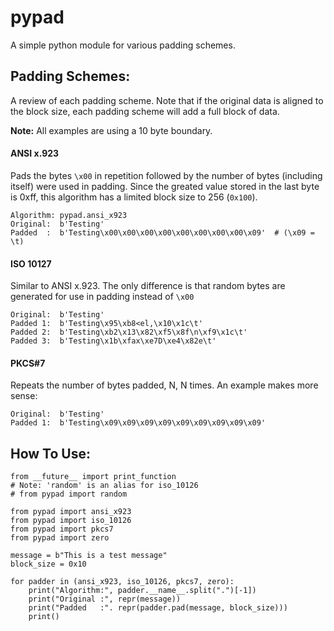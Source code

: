 # pypad
A simple python module for various padding schemes.

## Padding Schemes:
A review of each padding scheme. Note that if the original data is aligned to the block size, each padding scheme will add a full block of data.

**Note:** All examples are using a 10 byte boundary.

#### ANSI x.923
Pads the bytes `\x00` in repetition followed by the number of bytes (including itself) were used in padding. Since the greated value stored in the last byte is 0xff, this algorithm has a limited block size to 256 (`0x100`).

    Algorithm: pypad.ansi_x923
    Original:  b'Testing'
    Padded  :  b'Testing\x00\x00\x00\x00\x00\x00\x00\x00\x09'  # (\x09 = \t)

#### ISO 10127
Similar to ANSI x.923. The only difference is that random bytes are generated for use in padding instead of `\x00`

    Original:  b'Testing'
    Padded 1:  b'Testing\x95\xb8<el,\x10\x1c\t'
    Padded 2:  b'Testing\xb2\x13\x82\xf5\x8f\n\xf9\x1c\t'
    Padded 3:  b'Testing\x1b\xfax\xe7D\xe4\x82e\t'
    
#### PKCS#7
Repeats the number of bytes padded, N, N times. An example makes more sense:

    Original:  b'Testing'
    Padded 1:  b'Testing\x09\x09\x09\x09\x09\x09\x09\x09\x09'


## How To Use:

    from __future__ import print_function
    # Note: 'random' is an alias for iso_10126
    # from pypad import random
    
    from pypad import ansi_x923
    from pypad import iso_10126
    from pypad import pkcs7
    from pypad import zero
    
    message = b"This is a test message"
    block_size = 0x10
    
    for padder in (ansi_x923, iso_10126, pkcs7, zero):
        print("Algorithm:", padder.__name__.split(".")[-1])
        print("Original :", repr(message))
        print("Padded   :". repr(padder.pad(message, block_size)))
        print()
